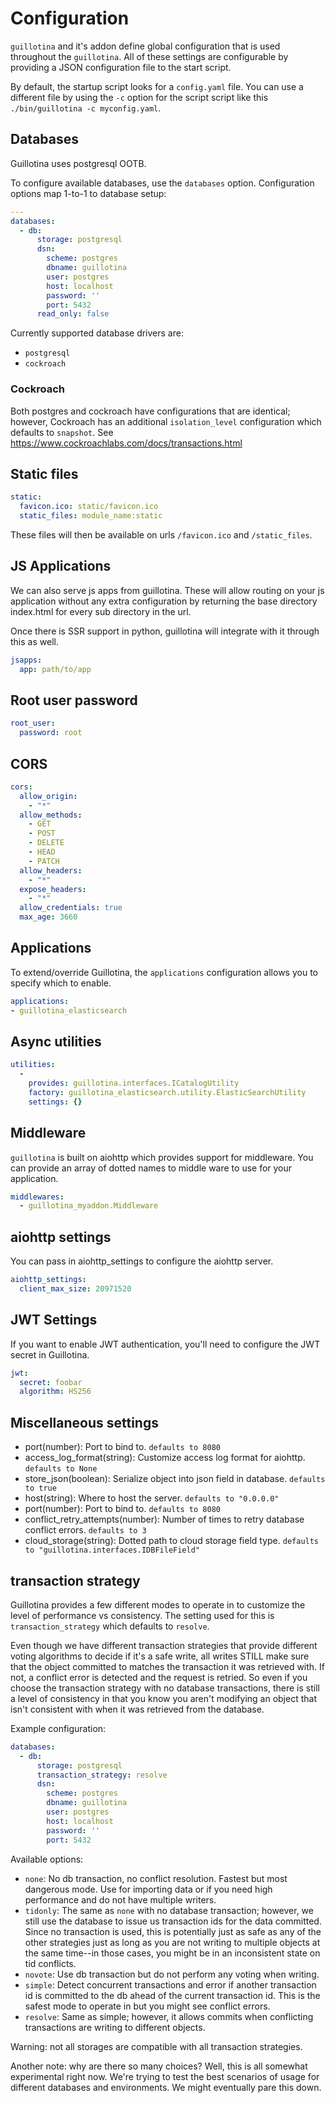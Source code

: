 # Configuration

`guillotina` and it's addon define global configuration that is used throughout
the `guillotina`. All of these settings are configurable by providing a
JSON configuration file to the start script.

By default, the startup script looks for a `config.yaml` file. You can use a different
file by using the `-c` option for the script script like this `./bin/guillotina -c myconfig.yaml`.


## Databases

Guillotina uses postgresql OOTB.

To configure available databases, use the `databases` option. Configuration options
map 1-to-1 to database setup:

```yaml
---
databases:
  - db:
      storage: postgresql
      dsn:
        scheme: postgres
        dbname: guillotina
        user: postgres
        host: localhost
        password: ''
        port: 5432
      read_only: false
```

Currently supported database drivers are:

- `postgresql`
- `cockroach`


### Cockroach

Both postgres and cockroach have configurations that are identical; however,
Cockroach has an additional `isolation_level` configuration which defaults to `snapshot`. See
https://www.cockroachlabs.com/docs/transactions.html


## Static files

```yaml
static:
  favicon.ico: static/favicon.ico
  static_files: module_name:static
```

These files will then be available on urls `/favicon.ico` and `/static_files`.


## JS Applications

We can also serve js apps from guillotina. These will allow routing on your
js application without any extra configuration by returning the base directory
index.html for every sub directory in the url.

Once there is SSR support in python, guillotina will integrate with it through
this as well.

```yaml
jsapps:
  app: path/to/app
```

## Root user password

```yaml
root_user:
  password: root
```

## CORS

```yaml
cors:
  allow_origin:
    - "*"
  allow_methods:
    - GET
    - POST
    - DELETE
    - HEAD
    - PATCH
  allow_headers:
    - "*"
  expose_headers:
    - "*"
  allow_credentials: true
  max_age: 3660
```

## Applications

To extend/override Guillotina, the `applications` configuration allows you to
specify which to enable.

```yaml
applications:
- guillotina_elasticsearch
```


## Async utilities

```yaml
utilities:
  -
    provides: guillotina.interfaces.ICatalogUtility
    factory: guillotina_elasticsearch.utility.ElasticSearchUtility
    settings: {}
```

## Middleware

`guillotina` is built on aiohttp which provides support for middleware.
You can provide an array of dotted names to middle ware to use for your application.

```yaml
middlewares:
  - guillotina_myaddon.Middleware
```

## aiohttp settings

You can pass in aiohttp_settings to configure the aiohttp server.


```yaml
aiohttp_settings:
  client_max_size: 20971520
```

## JWT Settings

If you want to enable JWT authentication, you'll need to configure the JWT
secret in Guillotina.

```yaml
jwt:
  secret: foobar
  algorithm: HS256
```


## Miscellaneous settings

  - port(number): Port to bind to. `defaults to 8080`
  - access_log_format(string): Customize access log format for aiohttp. `defaults to None`
  - store_json(boolean): Serialize object into json field in database. `defaults to true`
  - host(string): Where to host the server. `defaults to "0.0.0.0"`
  - port(number): Port to bind to. `defaults to 8080`
  - conflict_retry_attempts(number): Number of times to retry database conflict errors. `defaults to 3`
  - cloud_storage(string): Dotted path to cloud storage field type. `defaults to "guillotina.interfaces.IDBFileField"`


## transaction strategy

Guillotina provides a few different modes to operate in to customize the level
of performance vs consistency. The setting used for this is `transaction_strategy`
which defaults to `resolve`.

Even though we have different transaction strategies that provide different voting
algorithms to decide if it's a safe write, all writes STILL make sure that the
object committed to matches the transaction it was retrieved with. If not,
a conflict error is detected and the request is retried. So even if you choose
the transaction strategy with no database transactions, there is still a level
of consistency in that you know you aren't modifying an object that isn't consistent
with when it was retrieved from the database.

Example configuration:

```yaml
databases:
  - db:
      storage: postgresql
      transaction_strategy: resolve
      dsn:
        scheme: postgres
        dbname: guillotina
        user: postgres
        host: localhost
        password: ''
        port: 5432
```

Available options:

- `none`:
  No db transaction, no conflict resolution. Fastest but most dangerous mode.
  Use for importing data or if you need high performance and do not have multiple writers.
- `tidonly`:
  The same as `none` with no database transaction; however, we still use the database
  to issue us transaction ids for the data committed. Since no transaction is used,
  this is potentially just as safe as any of the other strategies just as long
  as you are not writing to multiple objects at the same time--in those cases,
  you might be in an inconsistent state on tid conflicts.
- `novote`:
  Use db transaction but do not perform any voting when writing.
- `simple`:
  Detect concurrent transactions and error if another transaction id is committed
  to the db ahead of the current transaction id. This is the safest mode to operate
  in but you might see conflict errors.
- `resolve`:
  Same as simple; however, it allows commits when conflicting transactions
  are writing to different objects.


Warning: not all storages are compatible with all transaction strategies.


Another note: why are there so many choices? Well, this is all somewhat experimental
right now. We're trying to test the best scenarios of usage for different
databases and environments. We might eventually pare this down.
